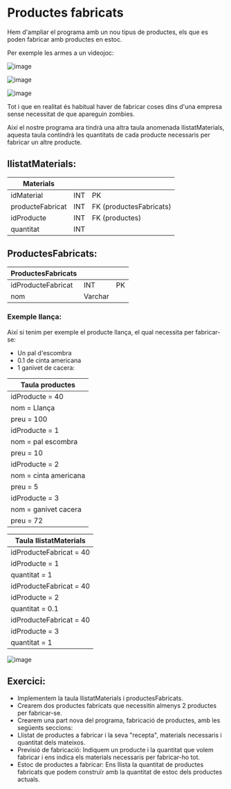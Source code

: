 # Productes fabricats

Hem d'ampliar el programa amb un nou tipus de productes, els que es poden fabricar amb productes en estoc.

Per exemple les armes a un videojoc:

![image](https://user-images.githubusercontent.com/110727546/221373787-f84cea5f-f792-4c4f-9fff-22a668aa7f6b.png)

![image](https://user-images.githubusercontent.com/110727546/221373833-a197cb00-5110-46f9-b434-ed5d2e7c7bbf.png)

![image](https://user-images.githubusercontent.com/110727546/221373884-7a2f8c67-0dcb-4644-a12b-6b249fe68ccb.png)

Tot i que en realitat és habitual haver de fabricar coses dins d'una empresa sense necessitat de que apareguin zombies.

Així el nostre programa ara tindrà una altra taula anomenada llistatMaterials, aquesta taula contindrà les quantitats de cada producte necessaris per fabricar un altre producte.

## llistatMaterials:

| Materials  | | |
| ----------- | ----------- |----------- |
| idMaterial | INT | PK |
| producteFabricat | INT | FK (productesFabricats) |
| idProducte | INT | FK (productes) |
| quantitat | INT | |

## ProductesFabricats:

| ProductesFabricats  | | |
| ----------- | ----------- |----------- |
| idProducteFabricat | INT | PK |
| nom | Varchar |  |


### Exemple llança:

Així si tenim per exemple el producte llança, el qual necessita per fabricar-se:

- Un pal d'escombra
- 0.1 de cinta americana
- 1 ganivet de cacera:

| Taula productes | 
| ----------- | 
| idProducte = 40 |
| nom = Llança |
| preu = 100 |
| idProducte = 1 |
| nom = pal escombra |
| preu = 10 |
| idProducte = 2 |
| nom = cinta americana |
| preu = 5 |
| idProducte = 3 |
| nom = ganivet cacera |
| preu = 72 |

| Taula llistatMaterials | 
| ----------- | 
| idProducteFabricat = 40 |
| idProducte = 1 |
| quantitat = 1 |
| idProducteFabricat = 40 |
| idProducte = 2 |
| quantitat = 0.1 |
| idProducteFabricat = 40 |
| idProducte = 3 |
| quantitat = 1 |

![image](https://user-images.githubusercontent.com/110727546/221374290-0b3f5b97-af67-4fe7-851b-e3926b0ded00.png)

## Exercici:

- Implementem la taula llistatMaterials i productesFabricats.
- Crearem dos productes fabricats que necessitin almenys 2 productes per fabricar-se.
- Crearem una part nova del programa, fabricació de productes, amb les següents seccions:
- Llistat de productes a fabricar i la seva "recepta", materials necessaris i quantitat dels mateixos.
- Previsió de fabricació: Indiquem un producte i la quantitat que volem fabricar i ens indica els materials necessaris per fabricar-ho tot.
- Estoc de productes a fabricar: Ens llista la quantitat de productes fabricats que podem construïr amb la quantitat de estoc dels productes actuals.



